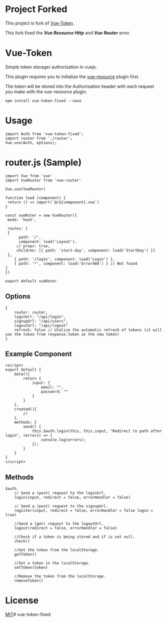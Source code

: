 # Project Forked 
This project is fork of [Vue-Token](https://github.com/joostlawerman/Vue-Token).

This fork fixed the ***Vue Resource Http*** and ***Vue Router*** error.

# Vue-Token
Simple token storage/ authorization in vuejs.

This plugin requires you to initialize the [vue-resource](https://github.com/vuejs/vue-resource) plugin first.

The token will be stored into the Authorization header with each request you make with the vue-resource plugin.

	npm install vue-token-fixed --save
	
# Usage

	import Auth from 'vue-token-fixed';	
	import router from './router';
	Vue.use(Auth, options);
	
# router.js (Sample)

	import Vue from 'vue'
	import VueRouter from 'vue-router'

	Vue.use(VueRouter)

	function load (component) {
 	 return () => import(`@/${component}.vue`)
	}

	const vueRoter = new VueRouter({
 	 mode: 'hash',

 	 routes: [
   	 {
    	  path: '/',
    	  component: load('Layout'),
     	 // props: true,
     	 children: [{ path: 'start-day', component: load('StartDay') }]
   	 },
    	{ path: '/login', component: load('Login') },
    	{ path: '*', component: load('Error404') } // Not found
  	]
	})

	export default vueRoter


## Options

	{
	 	router: router,
		loginUrl: "/api/login", 
		signupUrl: "/api/users", 
		logoutUrl: "/api/logout"
		refresh: false // Utalize the automatic refresh of tokens (it will use the token from response.token as the new token)
	}

## Example Component

	<script>
	export default {
		data(){
			return {
				input: {
					email: "",
					password: ""
				}
			}
		},
		created(){
			//
		},
		methods: {
			send() {
            	this.$auth.login(this, this.input, "Redirect to path after login", (errors) => {
					console.log(errors);
            	});
            }
		}
	}
	</script>

## Methods

	$auth.
		// Send a (post) request to the loginUrl.
		login(input, redirect = false, errorHandler = false)
			
		// Send a (post) request to the signupUrl.
		register(input, redirect = false, errorHandler = false login = true)
			
		//Send a (get) request to the logoutUrl.
		logout(redirect = false, errorHandler = false)
			
		//Check if a token is being stored and if is not null.
		check()
			
		//Get the token from the localStorage.
		getToken()
			
		//Set a token in the localStorage.
		setToken(token)
			
		//Remove the token from the localStorage.
		removeToken()

# License
[MIT](https://github.com/Abdurrahman-Gungor/vue-token-fixed/blob/master/LICENSE)# vue-token-fixed

